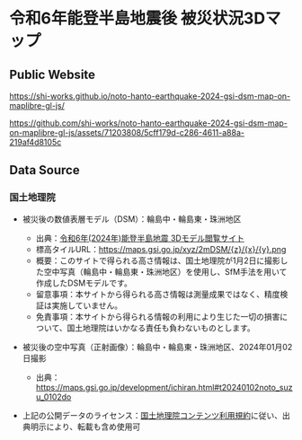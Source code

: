 # 令和6年能登半島地震後 被災状況3Dマップ
## Public Website
https://shi-works.github.io/noto-hanto-earthquake-2024-gsi-dsm-map-on-maplibre-gl-js/

https://github.com/shi-works/noto-hanto-earthquake-2024-gsi-dsm-map-on-maplibre-gl-js/assets/71203808/5cff179d-c286-4611-a88a-219af4d8105c

## Data Source
### 国土地理院
- 被災後の数値表層モデル（DSM）：輪島中・輪島東・珠洲地区
    - 出典：[令和6年(2024年)能登半島地震 3Dモデル閲覧サイト](https://maps.gsi.go.jp/noto/#12/37.434795/137.176323/&base=std&ls=std%7CDEM2A_noto%7C20240102noto_suzu_0102do%7C20240102noto_wazimahigashi_0102do&blend=000&disp=1011&vs=c1g1j0h0k0l0u0t0z0r0s0m0f1&d=m)
    - 標高タイルURL：https://maps.gsi.go.jp/xyz/2mDSM/{z}/{x}/{y}.png
    - 概要：このサイトで得られる高さ情報は、国土地理院が1月2日に撮影した空中写真（輪島中・輪島東・珠洲地区）を使用し、SfM手法を用いて作成したDSMモデルです。
    - 留意事項：本サイトから得られる高さ情報は測量成果ではなく、精度検証は実施していません。
    - 免責事項：本サイトから得られる情報の利用により生じた一切の損害について、国土地理院はいかなる責任も負わないものとします。

- 被災後の空中写真（正射画像）：輪島中・輪島東・珠洲地区、2024年01月02日撮影
    - 出典：https://maps.gsi.go.jp/development/ichiran.html#t20240102noto_suzu_0102do

- 上記の公開データのライセンス：[国土地理院コンテンツ利用規約](https://www.gsi.go.jp/kikakuchousei/kikakuchousei40182.html)に従い、出典明示により、転載も含め使用可
